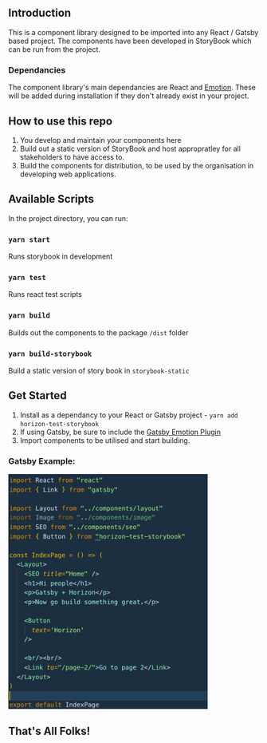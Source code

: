 ## Introduction
This is a component library designed to be imported into any React / Gatsby based project. The components have been developed in StoryBook which can be run from the project. 

### Dependancies
The component library's main dependancies are React and <a href='https://emotion.sh/docs/introduction'>Emotion</a>. These will be added during installation if they don't already exist in your project.

## How to use this repo
1. You develop and maintain your components here
2. Build out a static version of StoryBook and host appropratley for all stakeholders to have access to.
3. Build the components for distribution, to be used by the organisation in developing web applications.

## Available Scripts

In the project directory, you can run:

### `yarn start`

Runs storybook in development


### `yarn test`

Runs react test scripts

### `yarn build`

Builds out the components to the package `/dist` folder

### `yarn build-storybook`

Build a static version of story book in `storybook-static`

## Get Started

1. Install as a dependancy to your React or Gatsby project - `yarn add horizon-test-storybook`
2. If using Gatsby, be sure to include the <a href="https://www.gatsbyjs.org/docs/emotion/">Gatsby Emotion Plugin</a>
3. Import components to be utilised and start building.

### Gatsby Example:  

<img width='400' src='https://raw.githubusercontent.com/stubidoo/storybooktest/master/example.png?token=AB3X5RXBWLDUZ37NIT34VMK5VG2V4'>

## That's All Folks!